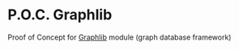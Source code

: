 # P.O.C. Graphlib

Proof of Concept for [Graphlib](https://github.com/dagrejs/graphlib/wiki/API-Reference) module (graph database framework)
